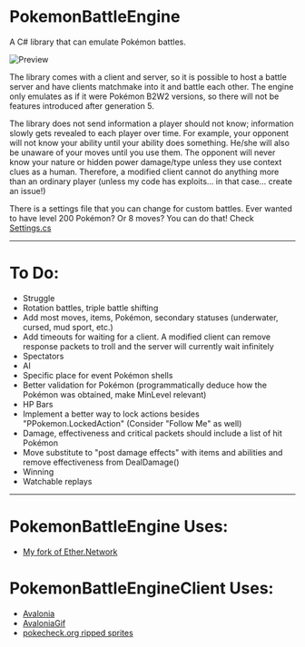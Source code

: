 # PokemonBattleEngine

A C# library that can emulate Pokémon battles.

![Preview](Preview.gif)

The library comes with a client and server, so it is possible to host a battle server and have clients matchmake into it and battle each other.
The engine only emulates as if it were Pokémon B2W2 versions, so there will not be features introduced after generation 5.

The library does not send information a player should not know; information slowly gets revealed to each player over time.
For example, your opponent will not know your ability until your ability does something. He/she will also be unaware of your moves until you use them.
The opponent will never know your nature or hidden power damage/type unless they use context clues as a human.
Therefore, a modified client cannot do anything more than an ordinary player (unless my code has exploits... in that case... create an issue!)

There is a settings file that you can change for custom battles. Ever wanted to have level 200 Pokémon? Or 8 moves? You can do that!
Check [Settings.cs](PokemonBattleEngine/Data/Settings.cs)

----
# To Do:
* Struggle
* Rotation battles, triple battle shifting
* Add most moves, items, Pokémon, secondary statuses (underwater, cursed, mud sport, etc.)
* Add timeouts for waiting for a client. A modified client can remove response packets to troll and the server will currently wait infinitely
* Spectators
* AI
* Specific place for event Pokémon shells
* Better validation for Pokémon (programmatically deduce how the Pokémon was obtained, make MinLevel relevant)
* HP Bars
* Implement a better way to lock actions besides "PPokemon.LockedAction" (Consider "Follow Me" as well)
* Damage, effectiveness and critical packets should include a list of hit Pokémon
* Move substitute to "post damage effects" with items and abilities and remove effectiveness from DealDamage()
* Winning
* Watchable replays

----
# PokemonBattleEngine Uses:
* [My fork of Ether.Network](https://github.com/Kermalis/Ether.Network)

# PokemonBattleEngineClient Uses:
* [Avalonia](https://github.com/AvaloniaUI/Avalonia)
* [AvaloniaGif](https://github.com/jmacato/AvaloniaGif)
* [pokecheck.org ripped sprites](http://sprites.pokecheck.org)